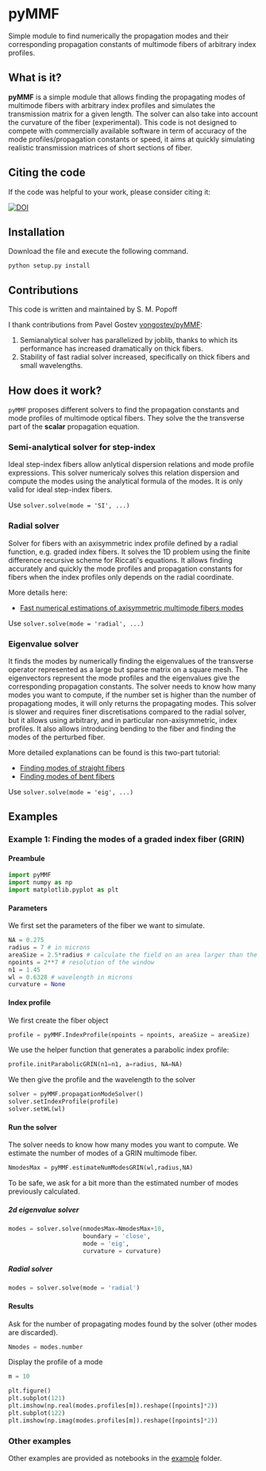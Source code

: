 
# pyMMF

Simple module to find numerically the propagation modes and their corresponding propagation constants
of multimode fibers of arbitrary index profiles.


## What is it?

**pyMMF** is a simple module that allows finding the propagating modes of multimode fibers with arbitrary index profiles and simulates the transmission matrix for a given length.
The solver can also take into account the curvature of the fiber (experimental). 
This code is not designed to compete with commercially available software in term of accuracy of the mode profiles/propagation constants or speed, it aims at quickly simulating realistic transmission matrices of short sections of fiber.

## Citing the code

If the code was helpful to your work, please consider citing it:

[![DOI](https://zenodo.org/badge/148702831.svg)](https://zenodo.org/badge/latestdoi/148702831)


## Installation

Download the file and execute the following command.

```shell
python setup.py install
```

## Contributions

This code is written and maintained by S. M. Popoff

I thank contributions from Pavel Gostev [vongostev/pyMMF](https://github.com/vongostev/pyMMF):
1. Semianalytical solver has parallelized by joblib, thanks to which its performance has increased dramatically on thick fibers.
2. Stability of fast radial solver increased, specifically on thick fibers and small wavelengths.


## How does it work?

`pyMMF` proposes different solvers to find the propagation constants and mode profiles of multimode optical fibers.
They solve the the transverse part of the **scalar** propagation equation.


### Semi-analytical solver for step-index
Ideal step-index fibers allow anlytical dispersion relations and mode profile expressions.
This solver numericaly solves this relation dispersion and compute the modes using the analytical formula of the modes. 
It is only valid for ideal step-index fibers.

Use `solver.solve(mode = 'SI', ...)`

### Radial solver

Solver for fibers with an axisymmetric index profile defined by a radial function,
e.g. graded index fibers.
It solves the 1D problem using the finite difference recursive scheme for Riccati's equations. 
It allows finding accurately and quickly the mode profiles and propagation constants for fibers 
when the index profiles only depends on the radial coordinate.  

More details here:
* [Fast numerical estimations of axisymmetric multimode fibers modes](https://www.wavefrontshaping.net/post/id/66)

Use `solver.solve(mode = 'radial', ...)`

### Eigenvalue solver

It finds the modes by numerically finding the eigenvalues of the transverse operator represented as a large but sparse matrix on a square mesh.
The eigenvectors represent the mode profiles and the eigenvalues give the corresponding propagation constants.
The solver needs to know how many modes you want to compute, if the number set is higher than the number of propagationg modes, it will only returns the propagating modes.
This solver is slower and requires finer discretisations compared to the radial solver, but it allows using arbitrary, 
and in particular non-axisymmetric, index profiles.
It also allows introducing bending to the fiber and finding the modes of the perturbed fiber.

More detailed explanations can be found is this two-part tutorial:
* [Finding modes of straight fibers](https://www.wavefrontshaping.net/post/id/3)
* [Finding modes of bent fibers](https://www.wavefrontshaping.net/post/id/4)

Use `solver.solve(mode = 'eig', ...)`



## Examples

### Example 1: Finding the modes of a graded index fiber (GRIN)

#### Preambule

```python
import pyMMF
import numpy as np
import matplotlib.pyplot as plt
```

#### Parameters

We first set the parameters of the fiber we want to simulate.

```python
NA = 0.275
radius = 7 # in microns
areaSize = 2.5*radius # calculate the field on an area larger than the diameter of the fiber
npoints = 2**7 # resolution of the window
n1 = 1.45
wl = 0.6328 # wavelength in microns
curvature = None
```

#### Index profile

We first create the fiber object

```python
profile = pyMMF.IndexProfile(npoints = npoints, areaSize = areaSize)
```
We use the helper function that generates a parabolic index profile:

```python
profile.initParabolicGRIN(n1=n1, a=radius, NA=NA)
```

We then give the profile and the wavelength to the solver

```python
solver = pyMMF.propagationModeSolver()
solver.setIndexProfile(profile)
solver.setWL(wl)
```

#### Run the solver

The solver needs to know how many modes you want to compute. 
We estimate the number of modes of a GRIN multimode fiber.


```python
NmodesMax = pyMMF.estimateNumModesGRIN(wl,radius,NA)
```

To be safe, we ask for a bit more than the estimated number of modes previously calculated.

##### 2d eigenvalue solver
```python
modes = solver.solve(nmodesMax=NmodesMax+10,
                     boundary = 'close',
                     mode = 'eig',
                     curvature = curvature)
```

##### Radial solver
```python
modes = solver.solve(mode = 'radial')
```

#### Results


Ask for the number of propagating modes found by the solver (other modes are discarded).

```python
Nmodes = modes.number
```
Display the profile of a mode

```python
m = 10

plt.figure()
plt.subplot(121)
plt.imshow(np.real(modes.profiles[m]).reshape([npoints]*2))
plt.subplot(122)
plt.imshow(np.imag(modes.profiles[m]).reshape([npoints]*2))
```

### Other examples

Other examples are provided as notebooks in the [example](example) folder.